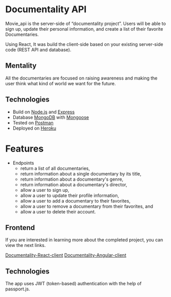 # Documentality API

Movie_api is the server-side of “documentality project”. Users will be able to sign up, update their personal information, and create a list of their favorite Documentaries.

Using React, It was build the client-side based on your existing server-side code (REST API and database).

## Mentality

All the documentaries are focused on raising awareness and making the user think what kind of world we want for the future.

## Technologies

- Build on [Node.js](https://nodejs.org/en/) and [Express](http://expressjs.com)
- Database [MongoDB](https://www.mongodb.com) with [Mongoose](https://mongoosejs.com)
- Tested on [Postman](https://www.postman.com)
- Deployed on [Heroku](https://www.heroku.com/home)

# Features

- Endpoints
  - return a list of all documentaries,
  - return information about a single documentary by its title,
  - return information about a documentary's genre,
  - return information about a documentary's director,
  - allow a user to sign up,
  - allow a user to update their profile information,
  - allow a user to add a documentary to their favorites,
  - allow a user to remove a documentary from their favorites, and
  - allow a user to delete their account.

## Frontend

If you are interested in learning more about the completed project, you can view the next links.

[Documentality-React-client](https://github.com/ximnoise/myFlix-react-client)
[Documentality-Angular-client](https://github.com/ximnoise/myFlix-angular-client)

## Technologies

The app uses JWT (token-based) authentication with the help of passport.js.
